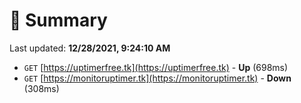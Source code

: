 # 📖 Summary
Last updated: **12/28/2021, 9:24:10 AM**

- `GET` [https://uptimerfree.tk](https://uptimerfree.tk) - **Up** (698ms)
- `GET` [https://monitoruptimer.tk](https://monitoruptimer.tk) - **Down** (308ms)
